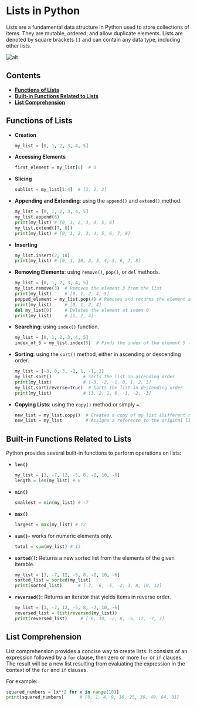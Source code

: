 # Lists in Python

Lists are a fundamental data structure in Python used to store collections of items. They are mutable, ordered, and allow duplicate elements. Lists are denoted by square brackets `[]` and can contain any data type, including other lists.

![alt](https://i1.faceprep.in/Companies-1/lists-in-python.png)

## Contents

- **[Functions of Lists](#fl)**
- **[Built-in Functions Related to Lists](#bf)**
- **[List Comprehension](#lc)**

## <span id="fl">Functions of Lists</span>

- **Creation**
    ```python
    my_list = [0, 1, 2, 3, 4, 5]
    ```

- **Accessing Elements**
    ```python
    first_element = my_list[0]  # 0
    ```

- **Slicing**
    ```python
    sublist = my_list[1:4]  # [1, 2, 3]
    ```

- **Appending and Extending**: using the `append()` and `extend()` method.
    ```python
    my_list = [0, 1, 2, 3, 4, 5]
    my_list.append(6)   
    print(my_list) # [0, 1, 2, 3, 4, 5, 6]
    my_list.extend([7, 8])  
    print(my_list) # [0, 1, 2, 3, 4, 5, 6, 7, 8]
    ```

- **Inserting**
    ```python
    my_list.insert(2, 10)
    print(my_list) # [0, 1, 10, 2, 3, 4, 5, 6, 7, 8]
    ```
- **Removing Elements**: using `remove()`, `pop()`, or `del` methods.
    ```python
    my_list = [0, 1, 2, 3, 4, 5]
    my_list.remove(3)  # Removes the element 3 from the list
    print(my_list)     # [0, 1, 2, 4, 5]
    popped_element = my_list.pop(4) # Removes and returns the element at index 4 -> 4
    print(my_list)     # [0, 1, 2, 4]
    del my_list[0]     # Deletes the element at index 0
    print(my_list)     # [1, 2, 4]
    ```

- **Searching**: using `index()` function.
    ```python
    my_list = [0, 1, 2, 3, 4, 5] 
    index_of_5 = my_list.index(5)  # Finds the index of the element 5 -> 5
    ```

- **Sorting**: using the `sort()` method, either in ascending or descending order.
    ```python
    my_list = [-3, 0, 3, -2, 1, -1, 2]
    my_list.sort()            # Sorts the list in ascending order
    print(my_list)            # [-3, -2, -1, 0, 1, 2, 3]
    my_list.sort(reverse=True)  # Sorts the list in descending order
    print(my_list)            # [3, 2, 1, 0, -1, -2, -3]
    ```

- **Copying Lists**: using the `copy()` method or simply `=`. 
    ```python
    new_list = my_list.copy()  # Creates a copy of my_list (Different references)
    new_list = my_list         # Assigns a reference to the original list
    ```

## <span id="bf">Built-in Functions Related to Lists</span>

Python provides several built-in functions to perform operations on lists:

- **`len()`**
    ```python
    my_list = [3, -7, 12, -5, 8, -2, 10, -6]
    length = len(my_list) # 8
    ```

- **`min()`**
    ```python
    smallest = min(my_list) # -7
    ```

- **`max()`**
    ```python
    largest = max(my_list) # 12
    ```

- **`sum()`**- works for numeric elements only.
    ```python
    total = sum(my_list) # 13
    ```

- **`sorted()`:** Returns a new sorted list from the elements of the given iterable.
    ```python
    my_list = [3, -7, 12, -5, 8, -2, 10, -6]
    sorted_list = sorted(my_list)
    print(sorted_list)      # [-7, -6, -5, -2, 3, 8, 10, 12]
    ```

- **`reversed()`:** Returns an iterator that yields items in reverse order.
    ```python
    my_list = [3, -7, 12, -5, 8, -2, 10, -6]
    reversed_list = list(reversed(my_list))
    print(reversed_list)     # [-6, 10, -2, 8, -5, 12, -7, 3]
    ```

## <span id="lc">List Comprehension</span>

List comprehension provides a concise way to create lists. It consists of an expression followed by a `for` clause, then zero or more `for` or `if` clauses. The result will be a new list resulting from evaluating the expression in the context of the `for` and `if` clauses.

For example:
```python
squared_numbers = [x**2 for x in range(10)]
print(squared_numbers)      # [0, 1, 4, 9, 16, 25, 36, 49, 64, 81]
```